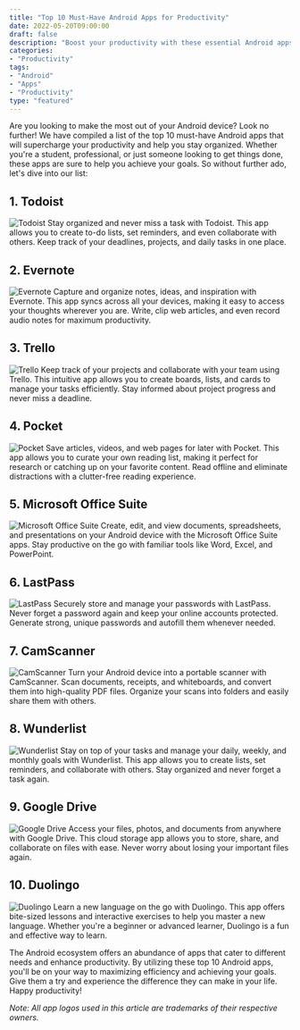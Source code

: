 ```yaml
---
title: "Top 10 Must-Have Android Apps for Productivity"
date: 2022-05-20T09:00:00
draft: false
description: "Boost your productivity with these essential Android apps."
categories:
- "Productivity"
tags:
- "Android"
- "Apps"
- "Productivity"
type: "featured"
---
```


Are you looking to make the most out of your Android device? Look no further! We have compiled a list of the top 10 must-have Android apps that will supercharge your productivity and help you stay organized. Whether you're a student, professional, or just someone looking to get things done, these apps are sure to help you achieve your goals. So without further ado, let's dive into our list:

## 1. Todoist
![Todoist](todoist.png)
Stay organized and never miss a task with Todoist. This app allows you to create to-do lists, set reminders, and even collaborate with others. Keep track of your deadlines, projects, and daily tasks in one place.

## 2. Evernote
![Evernote](evernote.png)
Capture and organize notes, ideas, and inspiration with Evernote. This app syncs across all your devices, making it easy to access your thoughts wherever you are. Write, clip web articles, and even record audio notes for maximum productivity.

## 3. Trello
![Trello](trello.png)
Keep track of your projects and collaborate with your team using Trello. This intuitive app allows you to create boards, lists, and cards to manage your tasks efficiently. Stay informed about project progress and never miss a deadline.

## 4. Pocket
![Pocket](pocket.png)
Save articles, videos, and web pages for later with Pocket. This app allows you to curate your own reading list, making it perfect for research or catching up on your favorite content. Read offline and eliminate distractions with a clutter-free reading experience.

## 5. Microsoft Office Suite
![Microsoft Office Suite](microsoft-office.png)
Create, edit, and view documents, spreadsheets, and presentations on your Android device with the Microsoft Office Suite apps. Stay productive on the go with familiar tools like Word, Excel, and PowerPoint.

## 6. LastPass
![LastPass](lastpass.png)
Securely store and manage your passwords with LastPass. Never forget a password again and keep your online accounts protected. Generate strong, unique passwords and autofill them whenever needed.

## 7. CamScanner
![CamScanner](camscanner.png)
Turn your Android device into a portable scanner with CamScanner. Scan documents, receipts, and whiteboards, and convert them into high-quality PDF files. Organize your scans into folders and easily share them with others.

## 8. Wunderlist
![Wunderlist](wunderlist.png)
Stay on top of your tasks and manage your daily, weekly, and monthly goals with Wunderlist. This app allows you to create lists, set reminders, and collaborate with others. Stay organized and never forget a task again.

## 9. Google Drive
![Google Drive](google-drive.png)
Access your files, photos, and documents from anywhere with Google Drive. This cloud storage app allows you to store, share, and collaborate on files with ease. Never worry about losing your important files again.

## 10. Duolingo
![Duolingo](duolingo.png)
Learn a new language on the go with Duolingo. This app offers bite-sized lessons and interactive exercises to help you master a new language. Whether you're a beginner or advanced learner, Duolingo is a fun and effective way to learn.

The Android ecosystem offers an abundance of apps that cater to different needs and enhance productivity. By utilizing these top 10 Android apps, you'll be on your way to maximizing efficiency and achieving your goals. Give them a try and experience the difference they can make in your life. Happy productivity!

*Note: All app logos used in this article are trademarks of their respective owners.*
